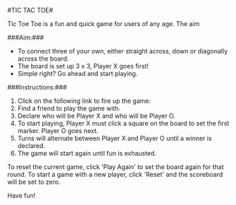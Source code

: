 #TIC TAC TOE#

Tic Toe Toe is a fun and quick game for users of any age. The aim

###Aim:###
- To connect three of your own, either straight across, down or diagonally across the board.
- The board is set up 3 x 3, Player X goes first!
- Simple right? Go ahead and start playing. 

###Instructions:###
1. Click on the following link to fire up the game: 
2. Find a friend to play the game with. 
3. Declare who will be Player X and who will be Player O.
4. To start playing, Player X must click a square on the board to set the first marker. Player O goes next. 
4. Turns will alternate between Player X and Player O until a winner is declared. 
5. The game will start again until fun is exhausted.

To reset the current game, click 'Play Again' to set the board again for that round.
To start a game with a new player, click 'Reset' and the scoreboard will be set to zero.

Have fun!